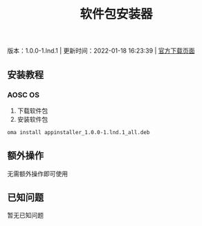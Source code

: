 ﻿---
id: 220
title: 软件包安装器
toc: true
weight: 220
---

版本：1.0.0-1.lnd.1 | 更新时间：2022-01-18 16:23:39 | [官方下载页面](http://app.loongapps.cn/#/detail/220)

## 安装教程 

### AOSC OS 

1. 下载软件包
2. 安装软件包

```bash
oma install appinstaller_1.0.0-1.lnd.1_all.deb
```

## 额外操作

无需额外操作即可使用

## 已知问题

暂无已知问题

